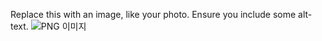 Replace this with an image, like your photo. Ensure you include some alt-text.
![PNG 이미지](https://user-images.githubusercontent.com/98635433/162443217-5d016021-ad4b-4788-b6e9-8abf695d211c.png)
